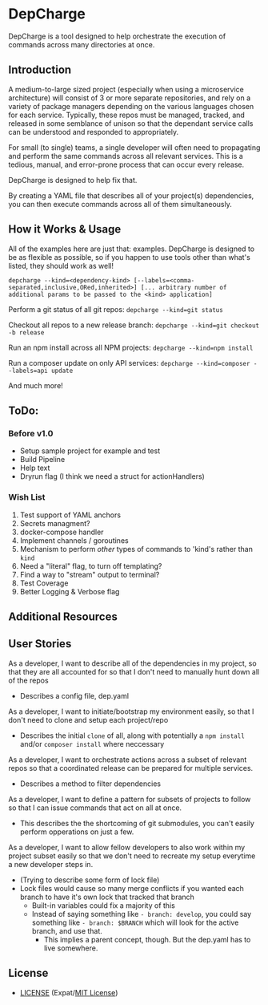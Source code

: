 # DepCharge

DepCharge is a tool designed to help orchestrate the execution of commands across many directories at once.

## Introduction
A medium-to-large sized project (especially when using a microservice architecture) will consist of 3 or more separate repositories, and rely on a variety of package managers depending on the various languages chosen for each service. Typically, these repos must be managed, tracked, and released in some semblance of unison so that the dependant service calls can be understood and responded to appropriately.

For small (to single) teams, a single developer will often need to propagating and perform the same commands across all relevant services. This is a tedious, manual, and error-prone process that can occur every release.

DepCharge is designed to help fix that.

By creating a YAML file that describes all of your project(s) dependencies, you can then execute commands across all of them simultaneously.

## How it Works & Usage
All of the examples here are just that: examples. DepCharge is designed to be as flexible as possible, so if you happen to use tools other than what's listed, they should work as well!

`depcharge --kind=<dependency-kind>
[--labels=<comma-separated,inclusive,ORed,inherited>]
[... arbitrary number of additional params to be passed to the <kind> application]`

Perform a git status of all git repos:
    `depcharge --kind=git status`

Checkout all repos to a new release branch:
    `depcharge --kind=git checkout -b release`

Run an npm install across all NPM projects:
    `depcharge --kind=npm install`

Run a composer update on only API services:
    `depcharge --kind=composer --labels=api update`

And much more!


## ToDo:
### Before v1.0
* Setup sample project for example and test
* Build Pipeline
* Help text
* Dryrun flag (I think we need a struct for actionHandlers)

### Wish List
1. Test support of YAML anchors
1. Secrets managment?
1. docker-compose handler
1. Implement channels / goroutines
1. Mechanism to perform _other_ types of commands to 'kind's rather than `kind`
1. Need a "literal" flag, to turn off templating?
1. Find a way to "stream" output to terminal?
1. Test Coverage
1. Better Logging & Verbose flag


## Additional Resources



## User Stories

As a developer, I want to describe all of the dependencies in my project, so that they are all accounted for so that I don't need to manually hunt down all of the repos
* Describes a config file, dep.yaml

As a developer, I want to initiate/bootstrap my environment easily, so that I don't need to clone and setup each project/repo
* Describes the initial `clone` of all, along with potentially a `npm install` and/or `composer install` where neccessary

As a developer, I want to orchestrate actions across a subset of relevant repos so that a coordinated release can be prepared for multiple services.
* Describes a method to filter dependencies

As a developer, I want to define a pattern for subsets of projects to follow so that I can issue commands that act on all at once.
* This describes the the shortcoming of git submodules, you can't easily perform opperations on just a few.

As a developer, I want to allow fellow developers to also work within my project subset easily so that we don't need to recreate my setup everytime a new developer steps in.
* (Trying to describe some form of lock file)
* Lock files would cause so many merge conflicts if you wanted each branch to have it's own lock that tracked that branch
  * Built-in variables could fix a majority of this
  * Instead of saying something like `- branch: develop`, you could say something like `- branch: $BRANCH` which will look for the active branch, and use that.
     * This implies a parent concept, though. But the dep.yaml has to live somewhere.



## License

- [LICENSE](LICENSE) (Expat/[MIT License][MIT])

[MIT]: http://www.opensource.org/licenses/MIT "The MIT License (MIT)"